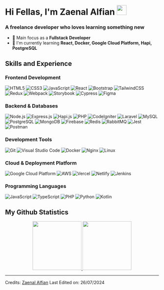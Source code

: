 <h1>Hi Fellas, I'm Zaenal Alfian</a> 
<img src="https://github.com/blackcater/blackcater/raw/main/images/Hi.gif" height="32"/></h1>

### A freelance developer who loves learning something new
- 🎯 Main focus as a **Fullstack Developer**
- 🌱 I'm currently learning **React, Docker, Google Cloud Platform, Hapi, PostgreSQL**

## Skills and Experience
### Frontend Development
![HTML5](https://img.shields.io/badge/HTML5-orange.svg?style=for-the-badge&logo=HTML5&logoColor=white) 
![CSS3](https://img.shields.io/badge/CSS3-blue.svg?style=for-the-badge&logo=CSS3&logoColor=white)
![JavaScript](https://img.shields.io/badge/JavaScript-yellow.svg?style=for-the-badge&logo=JavaScript&logoColor=white)
![React](https://img.shields.io/badge/React-%2320232a.svg?style=for-the-badge&logo=React&logoColor=%2361DAFB)
![Bootstrap](https://img.shields.io/badge/Bootstrap-purple.svg?style=for-the-badge&logo=Bootstrap&logoColor=white)
![TailwindCSS](https://img.shields.io/badge/tailwindcss-%2338B2AC.svg?style=for-the-badge&logo=tailwind-css&logoColor=white)
![Redux](https://img.shields.io/badge/Redux-orchid.svg?style=for-the-badge&logo=Redux&logoColor=white)
![Webpack](https://img.shields.io/badge/Webpack-%2331A8FF.svg?style=for-the-badge&logo=Webpack&logoColor=white)
![Storybook](https://img.shields.io/badge/Storybook-hotpink.svg?style=for-the-badge&logo=Storybook&logoColor=white)
![Cypress](https://img.shields.io/badge/Cypress-green.svg?style=for-the-badge&logo=Cypress&logoColor=white)
![Figma](https://img.shields.io/badge/Figma-darkgray.svg?style=for-the-badge&logo=Figma&logoColor=white)

### Backend & Databases
![Node.js](https://img.shields.io/badge/Node.js-6DA55F?style=for-the-badge&logo=Node.js&logoColor=white)
![Express.js](https://img.shields.io/badge/Express.js-%23404d59.svg?style=for-the-badge&logo=express&logoColor=%2361DAFB)
![Hapi.js](https://img.shields.io/badge/Hapi.js-orange.svg?style=for-the-badge&logo=Hapi.js&logoColor=white)
![PHP](https://img.shields.io/badge/PHP-474A8A?style=for-the-badge&logo=PHP&logoColor=white)
![CodeIgniter](https://img.shields.io/badge/CodeIgniter-%23FF9A00.svg?style=for-the-badge&logo=CodeIgniter&logoColor=white)
![Laravel](https://img.shields.io/badge/Laravel-red.svg?style=for-the-badge&logo=Laravel&logoColor=white)
![MySQL](https://img.shields.io/badge/MySQL-42759C?style=for-the-badge&logo=MySQL&logoColor=white)
![PostgreSQL](https://img.shields.io/badge/PostgreSQL-31648C?style=for-the-badge&logo=PostgreSQL&logoColor=white)
![MongoDB](https://img.shields.io/badge/MongoDB-001D2A.svg?style=for-the-badge&logo=MongoDB&logoColor=00E761)
![Firebase](https://img.shields.io/badge/Firebase-717171?style=for-the-badge&logo=Firebase&logoColor=F7C52A)
![Redis](https://img.shields.io/badge/Redis-red.svg?style=for-the-badge&logo=Redis&logoColor=white)
![RabbitMQ](https://img.shields.io/badge/RabbitMQ-B2B2B2?style=for-the-badge&logo=RabbitMQ&logoColor=F76300)
![Jest](https://img.shields.io/badge/Jest-f14126?style=for-the-badge&logo=Jest&logoColor=white)
![Postman](https://img.shields.io/badge/Postman-FF6C37?style=for-the-badge&logo=Postman&logoColor=white)

### Development Tools
![Git](https://img.shields.io/badge/Git-E84E31?style=for-the-badge&logo=Git&logoColor=white)
![Visual Studio Code](https://img.shields.io/badge/Visual_Studio_Code-blue.svg?style=for-the-badge&logo=VisualStudioCode&logoColor=white)
![Docker](https://img.shields.io/badge/Docker-2391E6?style=for-the-badge&logo=Docker&logoColor=white)
![Nginx](https://img.shields.io/badge/Nginx-019137?style=for-the-badge&logo=Nginx&logoColor=white)
![Linux](https://img.shields.io/badge/Linux-black.svg?style=for-the-badge&logo=Linux&logoColor=E8B200)

### Cloud & Deployment Platform
![Google Cloud Platform](https://img.shields.io/badge/Google_Cloud_Platform-DADADA?style=for-the-badge&logo=GoogleCloud&logoColor=red)
![AWS](https://img.shields.io/badge/AWS-orange.svg?style=for-the-badge&logo=Amazon&logoColor=white)
![Vercel](https://img.shields.io/badge/Vercel-black.svg?style=for-the-badge&logo=Vercel&logoColor=white)
![Netlify](https://img.shields.io/badge/Netlify-37A9B5?style=for-the-badge&logo=Netlify&logoColor=white)
![Jenkins](https://img.shields.io/badge/Jenkins-F0F0F0?style=for-the-badge&logo=Jenkins&logoColor=CC3631)

### Programming Languages
![JavaScript](https://img.shields.io/badge/JavaScript-yellow.svg?style=for-the-badge&logo=JavaScript&logoColor=white)
![TypeScript](https://img.shields.io/badge/TypeScript-blue.svg?style=for-the-badge&logo=typescript&logoColor=white)
![PHP](https://img.shields.io/badge/PHP-474A8A?style=for-the-badge&logo=PHP&logoColor=white)
![Python](https://img.shields.io/badge/Python-356F9E?style=for-the-badge&logo=python&logoColor=yellow)
![Kotlin](https://img.shields.io/badge/Kotlin-9935EA?style=for-the-badge&logo=kotlin&logoColor=white)

## My Github Statistics
<p align="center">
	<a href="https://github.com/astrocoding">	  
  		<img height="160em" src="https://github-readme-stats.vercel.app/api?username=astrocoding&theme=react&show_icons=true&hide_border=true&count_private=true"/>
  		<img height="160em" src="https://github-readme-stats-eight-theta.vercel.app/api/top-langs/?username=astrocoding&theme=react&show_icons=true&hide_border=true&layout=compact"/>
	</a>
</p>

<hr>
<!-- astrocoding/astrocoding** is a ✨ _special_ ✨ repository because its `README.md` (this file) appears on your GitHub profile. -->

Credits: [Zaenal Alfian](https://github.com/astrocoding)
Last Edited on: 26/07/2024
